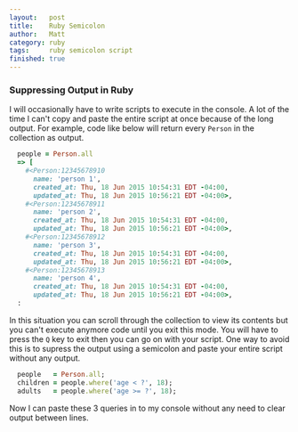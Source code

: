 ```yaml
---
layout:   post
title:    Ruby Semicolon
author:   Matt
category: ruby
tags:     ruby semicolon script
finished: true
---
```


### Suppressing Output in Ruby

I will occasionally have to write scripts to execute in the console. A lot of the time I can't copy and paste the entire script at once because of the long output. For example, code like below will return every `Person` in the collection as output.

```ruby
  people = Person.all
  => [
    #<Person:12345678910
      name: 'person 1',
      created_at: Thu, 18 Jun 2015 10:54:31 EDT -04:00,
      updated_at: Thu, 18 Jun 2015 10:56:21 EDT -04:00>,
    #<Person:12345678911
      name: 'person 2',
      created_at: Thu, 18 Jun 2015 10:54:31 EDT -04:00,
      updated_at: Thu, 18 Jun 2015 10:56:21 EDT -04:00>,
    #<Person:12345678912
      name: 'person 3',
      created_at: Thu, 18 Jun 2015 10:54:31 EDT -04:00,
      updated_at: Thu, 18 Jun 2015 10:56:21 EDT -04:00>,
    #<Person:12345678913
      name: 'person 4',
      created_at: Thu, 18 Jun 2015 10:54:31 EDT -04:00,
      updated_at: Thu, 18 Jun 2015 10:56:21 EDT -04:00>,
  :
```

In this situation you can scroll through the collection to view its contents but you can't execute anymore code until you exit this mode. You will have to press the `Q` key to exit then you can go on with your script. One way to avoid this is to supress the output using a semicolon and paste your entire script without any output.

```ruby
  people   = Person.all;
  children = people.where('age < ?', 18);
  adults   = people.where('age >= ?', 18);
```
Now I can paste these 3 queries in to my console without any need to clear output between lines.
